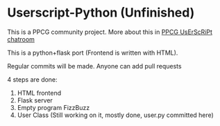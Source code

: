 # Userscript-Python (Unfinished)

This is a PPCG community project. More about this in [PPCG UsErScRiPt chatroom](https://chat.stackexchange.com/rooms/123103/userscript)

This is a python+flask port (Frontend is written with HTML).

Regular commits will be made. Anyone can add pull requests

4 steps are done:

1. HTML frontend
2. Flask server
3. Empty program FizzBuzz
4. User Class (Still working on it, mostly done, user.py committed here)
